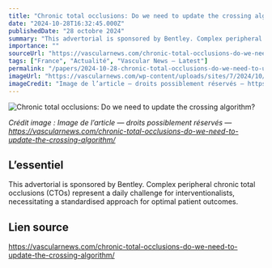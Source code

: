```yaml
---
title: "Chronic total occlusions: Do we need to update the crossing algorithm?"
date: "2024-10-28T16:32:45.000Z"
publishedDate: "28 octobre 2024"
summary: "This advertorial is sponsored by Bentley. Complex peripheral chronic total occlusions (CTOs) represent a daily challenge for interventionalists, necessitating a standardised approach for optimal patient outcomes."
importance: ""
sourceUrl: "https://vascularnews.com/chronic-total-occlusions-do-we-need-to-update-the-crossing-algorithm/"
tags: ["France", "Actualité", "Vascular News — Latest"]
permalink: "/papers/2024-10-28-chronic-total-occlusions-do-we-need-to-update-the-crossing-algorithm"
imageUrl: "https://vascularnews.com/wp-content/uploads/sites/7/2024/10/Schmidt-case-images.png"
imageCredit: "Image de l’article — droits possiblement réservés — https://vascularnews.com/chronic-total-occlusions-do-we-need-to-update-the-crossing-algorithm/"
---
```


![Chronic total occlusions: Do we need to update the crossing algorithm?](https://vascularnews.com/wp-content/uploads/sites/7/2024/10/Schmidt-case-images.png)

*Crédit image : Image de l’article — droits possiblement réservés — https://vascularnews.com/chronic-total-occlusions-do-we-need-to-update-the-crossing-algorithm/*

## L’essentiel

This advertorial is sponsored by Bentley. Complex peripheral chronic total occlusions (CTOs) represent a daily challenge for interventionalists, necessitating a standardised approach for optimal patient outcomes.

## Lien source

https://vascularnews.com/chronic-total-occlusions-do-we-need-to-update-the-crossing-algorithm/

